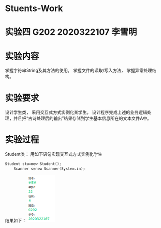 # Stuents-Work
# 实验四 G202 2020322107 李雪明

# 实验内容
 
  掌握字符串String及其方法的使用，
  掌握文件的读取/写入方法，
  掌握异常处理结构。
# 实验要求
  
  设计学生类，
  采用交互式方式实例化某学生。
  设计程序完成上述的业务逻辑处理，并且把“古诗处理后的输出”结果存储到学生基本信息所在的文本文件A中。
# 实验过程
  Student类：
  用如下语句实现交互式方式实例化学生
  
 	Student stu=new Student();
		Scanner s=new Scanner(System.in);
  结果如下：
![](https://github.com/2020322107LXM/Stuents-Work/blob/main/%E6%88%AA%E5%9B%BE1607434904.png)
